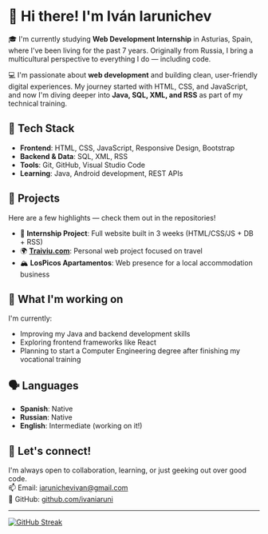 # 👋 Hi there! I'm Iván Iarunichev

🎓 I'm currently studying **Web Development Internship** in Asturias, Spain, where I've been living for the past 7 years. Originally from Russia, I bring a multicultural perspective to everything I do — including code.

💻 I'm passionate about **web development** and building clean, user-friendly digital experiences. My journey started with HTML, CSS, and JavaScript, and now I'm diving deeper into **Java, SQL, XML, and RSS** as part of my technical training.

## 🔧 Tech Stack
- **Frontend**: HTML, CSS, JavaScript, Responsive Design, Bootstrap  
- **Backend & Data**: SQL, XML, RSS  
- **Tools**: Git, GitHub, Visual Studio Code  
- **Learning**: Java, Android development, REST APIs  

## 🚀 Projects
Here are a few highlights — check them out in the repositories!
- 🧪 **Internship Project**: Full website built in 3 weeks (HTML/CSS/JS + DB + RSS)
- 🌍 **[Traiviu.com](https://github.com/ivaniaruni/Traiviu.com)**: Personal web project focused on travel
- 🏔 **LosPicos Apartamentos**: Web presence for a local accommodation business

## 🌱 What I'm working on
I'm currently:
- Improving my Java and backend development skills  
- Exploring frontend frameworks like React  
- Planning to start a Computer Engineering degree after finishing my vocational training

## 🗣️ Languages
- **Spanish**: Native  
- **Russian**: Native  
- **English**: Intermediate (working on it!)

## 🙌 Let's connect!
I'm always open to collaboration, learning, or just geeking out over good code.  
📫 Email: iarunichevivan@gmail.com  
🔗 GitHub: [github.com/ivaniaruni](https://github.com/ivaniaruni)

---

[![GitHub Streak](https://streak-stats.demolab.com?user=ivaniaruni&theme=dark)](https://git.io/streak-stats)



